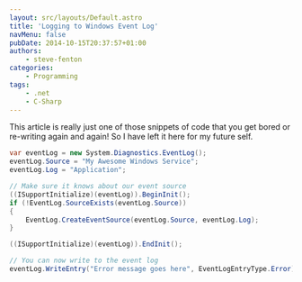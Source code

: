 ```yaml
---
layout: src/layouts/Default.astro
title: 'Logging to Windows Event Log'
navMenu: false
pubDate: 2014-10-15T20:37:57+01:00
authors:
    - steve-fenton
categories:
    - Programming
tags:
    - .net
    - C-Sharp
---
```


This article is really just one of those snippets of code that you get bored or re-writing again and again! So I have left it here for my future self.

```csharp
var eventLog = new System.Diagnostics.EventLog();
eventLog.Source = "My Awesome Windows Service";
eventLog.Log = "Application";

// Make sure it knows about our event source
((ISupportInitialize)(eventLog)).BeginInit();
if (!EventLog.SourceExists(eventLog.Source))
{
    EventLog.CreateEventSource(eventLog.Source, eventLog.Log);
}

((ISupportInitialize)(eventLog)).EndInit();

// You can now write to the event log
eventLog.WriteEntry("Error message goes here", EventLogEntryType.Error);
```